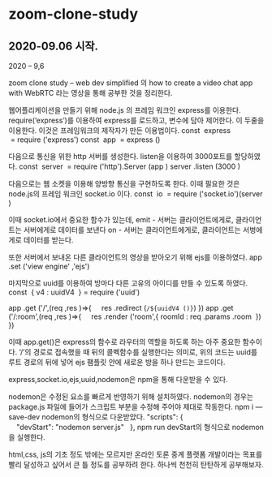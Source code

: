 # zoom-clone-study

## 2020-09.06 시작.
2020 – 9,6

zoom clone study – web dev simplified 의 how to create a video chat app with WebRTC 라는 영상을 통해 공부한 것을 정리한다. 

웹어플리케이션을 만들기 위해 node.js 의 프레임 워크인 express를 이용한다. 
require(‘express’)를 이용하여 express를 로드하고, 변수에 담아 제어한다. 
이 두줄을 이용한다. 이것은 프레임워크의 제작자가 만든 이용법이다.
const  express  = require ('express')
const  app  = express ()

다음으로 통신을 위한 http 서버를 생성한다. listen을 이용하여 3000포트를 할당하였다.
const  server  = require ('http').Server (app )
server .listen (3000 )


다음으로는 웹 소켓을 이용해 양방향 통신을 구현하도록 한다. 이때 필요한 것은 node.js의 프레임 워크인 socket.io 이다.
const  io  = require ('socket.io')(server )

이때 socket.io에서 중요한 함수가 있는데,
emit - 서버는 클라이언트에게로, 클라이언트는 서버에게로 데이터를 보낸다
on - 서버는 클라이언트에게로, 클라이언트는 서벙에게로 데이터를 받는다.

또한 서버에서 보내온 다른 클라이언트의 영상을 받아오기 위해 ejs를 이용하였다. 
app .set ('view engine' ,'ejs')

마지막으로 uuid를 이용하여 방마다 다른 고유의 아이디를 만들 수 있도록 하였다. 
const  { v4 : uuidV4  } = require ('uuid')

app .get ('/',(req ,res )=>{
    res .redirect (`/${uuidV4 ()}`)
})
app .get ('/:room',(req ,res )=>{
    res .render ('room',{ roomId : req .params .room  })
})

이때 app.get()은 express의 함수로 라우터의 역할을 하도록 하는 아주 중요한 함수이다. ‘/’의 경로로 접속했을 때 뒤의 콜벡함수를 실행한다는 의미로, 위의 코드는 uuid를 루트 경로의 뒤에 넣어 ejs 팸플릿 안에 새로운 방을 하나 만드는 코드이다.

express,socket.io,ejs,uuid,nodemon은 npm을 통해 다운받을 수 있다.  


nodemon은 수정된 요소를 빠르게 반영하기 위해 설치하였다. 
nodemon의 경우는 package.js 파일에 들어가 스크립트 부분을 수정해 주어야 제대로 작동한다.
npm i —save-dev nodemon의 형식으로 다운받았다. 
"scripts": {
    "devStart": "nodemon server.js"
  },
npm run devStart의 형식으로 nodemon을 실행한다. 

html,css, js의 기초 정도 밖에는 모르지만 온라인 토론 중계 플랫폼 개발이라는 목표를 빨리 달성하고 싶어서 큰 틀 정도를 공부하려 한다. 하나씩 천천히 탄탄하게 공부해보자. 
